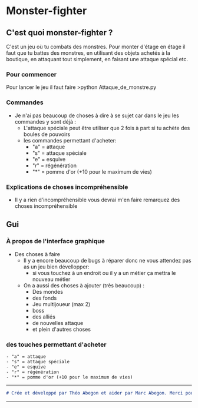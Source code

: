 # Monster-fighter

## C'est quoi monster-fighter ?
C'est un jeu où tu combats des monstres. Pour monter d'étage en étage il faut que tu battes des monstres, en utilisant des objets achetés à la boutique, en attaquant tout simplement, en faisant une attaque spécial etc.

### Pour commencer
Pour lancer le jeu il faut faire >python Attaque_de_monstre.py

### Commandes
- Je n'ai pas beaucoup de choses à dire à se sujet car dans le jeu les commandes y sont déjà :
    - L'attaque spéciale peut être utiliser que 2 fois à part si tu achète des boules de pouvoirs
    - les commandes permettant d'acheter:
        - "a" = attaque
        - "s" = attaque spéciale
        - "e" = esquive
        - "r" = régénération
        - "*" = pomme d'or (+10 pour le maximum de vies)

### Explications de choses incompréhensible
- Il y a rien d'incompréhensible vous devrai m'en faire remarquez des choses incompréhensible

## Gui

### À propos de l'interface graphique
- Des choses à faire
    - Il y a encore beaucoup de bugs à réparer donc ne vous attendez pas as un jeu bien dévellopper:
        - si vous touchez à un endroit ou il y a un métier ça mettra le nouveau métier
    - On a aussi des choses à ajouter (très beaucoup) :
        - Des mondes
        - des fonds
        - Jeu multijoueur (max 2)
        - boss
        - des alliés
        - de nouvelles attaque
        - et plein d'autres choses
### des touches permettant d'acheter
    - "a" = attaque
    - "s" = attaque spéciale
    - "e" = esquive
    - "r" = régénération
    - "*" = pomme d'or (+10 pour le maximum de vies)

***
```markdown
# Crée et développé par Théo Abegon et aider par Marc Abegon. Merci pour tous.
```  
***
